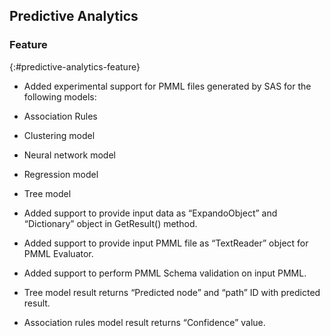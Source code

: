 ## Predictive Analytics

### Feature
{:#predictive-analytics-feature}

* Added experimental support for PMML files generated by SAS for the following models:

* Association Rules
* Clustering model
* Neural network model
* Regression model
* Tree model

* Added support to provide input data as “ExpandoObject” and “Dictionary” object in GetResult() method.

* Added support to provide input PMML file as “TextReader” object for PMML Evaluator.

* Added support to perform PMML Schema validation on input PMML.

* Tree model result returns “Predicted node” and “path” ID with predicted result.

* Association rules model result returns “Confidence” value.
